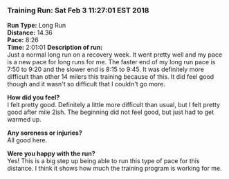 ### Training Run: Sat Feb  3 11:27:01 EST 2018
**Run Type:** Long Run  
**Distance:** 14.36  
**Pace:** 8:26  
**Time:**  2:01:01
**Description of run:**  
Just a normal long run on a recovery week.  It went pretty well and my pace is a new pace for long runs for me.  The faster end of my long run pace is 7:50 to 9:20 and the slower end is 8:15 to 9:45.  It was definitely more difficult than other 14 milers this training because of this.  It did feel good though and it wasn't so difficult that I couldn't go more.

**How did you feel?**  
I felt pretty good.  Definitely a little more difficult than usual, but I felt pretty good after mile 2ish.  The beginning did not feel good, but just had to get warmed up.

**Any soreness or injuries?**  
All good here.

**Were you happy with the run?**  
Yes!  This is a big step up being able to run this type of pace for this distance.  I think it shows how much the training program is working for me.
